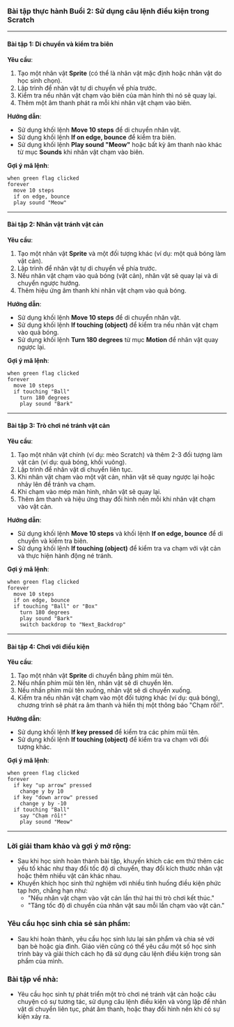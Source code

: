 ### **Bài tập thực hành Buổi 2: Sử dụng câu lệnh điều kiện trong Scratch**

---

#### **Bài tập 1: Di chuyển và kiểm tra biên**
**Yêu cầu**:
1. Tạo một nhân vật **Sprite** (có thể là nhân vật mặc định hoặc nhân vật do học sinh chọn).
2. Lập trình để nhân vật tự di chuyển về phía trước.
3. Kiểm tra nếu nhân vật chạm vào biên của màn hình thì nó sẽ quay lại.
4. Thêm một âm thanh phát ra mỗi khi nhân vật chạm vào biên.

**Hướng dẫn**:
- Sử dụng khối lệnh **Move 10 steps** để di chuyển nhân vật.
- Sử dụng khối lệnh **If on edge, bounce** để kiểm tra biên.
- Sử dụng khối lệnh **Play sound "Meow"** hoặc bất kỳ âm thanh nào khác từ mục **Sounds** khi nhân vật chạm vào biên.

**Gợi ý mã lệnh**:
```plaintext
when green flag clicked
forever
  move 10 steps
  if on edge, bounce
  play sound "Meow"
```

---

#### **Bài tập 2: Nhân vật tránh vật cản**
**Yêu cầu**:
1. Tạo một nhân vật **Sprite** và một đối tượng khác (ví dụ: một quả bóng làm vật cản).
2. Lập trình để nhân vật tự di chuyển về phía trước.
3. Nếu nhân vật chạm vào quả bóng (vật cản), nhân vật sẽ quay lại và di chuyển ngược hướng.
4. Thêm hiệu ứng âm thanh khi nhân vật chạm vào quả bóng.

**Hướng dẫn**:
- Sử dụng khối lệnh **Move 10 steps** để di chuyển nhân vật.
- Sử dụng khối lệnh **If touching (object)** để kiểm tra nếu nhân vật chạm vào quả bóng.
- Sử dụng khối lệnh **Turn 180 degrees** từ mục **Motion** để nhân vật quay ngược lại.

**Gợi ý mã lệnh**:
```plaintext
when green flag clicked
forever
  move 10 steps
  if touching "Ball"
    turn 180 degrees
    play sound "Bark"
```

---

#### **Bài tập 3: Trò chơi né tránh vật cản**
**Yêu cầu**:
1. Tạo một nhân vật chính (ví dụ: mèo Scratch) và thêm 2-3 đối tượng làm vật cản (ví dụ: quả bóng, khối vuông).
2. Lập trình để nhân vật di chuyển liên tục.
3. Khi nhân vật chạm vào một vật cản, nhân vật sẽ quay ngược lại hoặc nhảy lên để tránh va chạm.
4. Khi chạm vào mép màn hình, nhân vật sẽ quay lại.
5. Thêm âm thanh và hiệu ứng thay đổi hình nền mỗi khi nhân vật chạm vào vật cản.

**Hướng dẫn**:
- Sử dụng khối lệnh **Move 10 steps** và khối lệnh **If on edge, bounce** để di chuyển và kiểm tra biên.
- Sử dụng khối lệnh **If touching (object)** để kiểm tra va chạm với vật cản và thực hiện hành động né tránh.

**Gợi ý mã lệnh**:
```plaintext
when green flag clicked
forever
  move 10 steps
  if on edge, bounce
  if touching "Ball" or "Box"
    turn 180 degrees
    play sound "Bark"
    switch backdrop to "Next_Backdrop"
```

---

#### **Bài tập 4: Chơi với điều kiện**
**Yêu cầu**:
1. Tạo một nhân vật **Sprite** di chuyển bằng phím mũi tên.
2. Nếu nhấn phím mũi tên lên, nhân vật sẽ di chuyển lên.
3. Nếu nhấn phím mũi tên xuống, nhân vật sẽ di chuyển xuống.
4. Kiểm tra nếu nhân vật chạm vào một đối tượng khác (ví dụ: quả bóng), chương trình sẽ phát ra âm thanh và hiển thị một thông báo "Chạm rồi!".

**Hướng dẫn**:
- Sử dụng khối lệnh **If key pressed** để kiểm tra các phím mũi tên.
- Sử dụng khối lệnh **If touching (object)** để kiểm tra va chạm với đối tượng khác.

**Gợi ý mã lệnh**:
```plaintext
when green flag clicked
forever
  if key "up arrow" pressed
    change y by 10
  if key "down arrow" pressed
    change y by -10
  if touching "Ball"
    say "Chạm rồi!"
    play sound "Meow"
```

---

### **Lời giải tham khảo và gợi ý mở rộng**:
- Sau khi học sinh hoàn thành bài tập, khuyến khích các em thử thêm các yếu tố khác như thay đổi tốc độ di chuyển, thay đổi kích thước nhân vật hoặc thêm nhiều vật cản khác nhau.
- Khuyến khích học sinh thử nghiệm với nhiều tình huống điều kiện phức tạp hơn, chẳng hạn như: 
  - "Nếu nhân vật chạm vào vật cản lần thứ hai thì trò chơi kết thúc."
  - "Tăng tốc độ di chuyển của nhân vật sau mỗi lần chạm vào vật cản."

### **Yêu cầu học sinh chia sẻ sản phẩm**:
- Sau khi hoàn thành, yêu cầu học sinh lưu lại sản phẩm và chia sẻ với bạn bè hoặc gia đình. Giáo viên cũng có thể yêu cầu một số học sinh trình bày và giải thích cách họ đã sử dụng câu lệnh điều kiện trong sản phẩm của mình.

### **Bài tập về nhà**:
- Yêu cầu học sinh tự phát triển một trò chơi né tránh vật cản hoặc câu chuyện có sự tương tác, sử dụng câu lệnh điều kiện và vòng lặp để nhân vật di chuyển liên tục, phát âm thanh, hoặc thay đổi hình nền khi có sự kiện xảy ra.